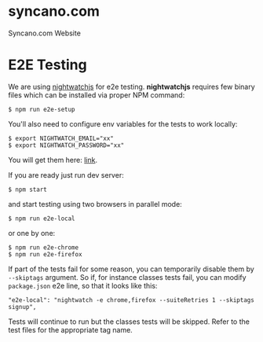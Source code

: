 # syncano.com
Syncano.com Website


# E2E Testing

We are using [nightwatchjs](http://nightwatchjs.org/) for e2e testing.
**nightwatchjs** requires few binary files which can be installed via proper NPM command:

    $ npm run e2e-setup

You'll also need to configure env variables for the tests to work locally:

    $ export NIGHTWATCH_EMAIL="xx"
    $ export NIGHTWATCH_PASSWORD="xx"

You will get them here: [link](https://syncano.atlassian.net/wiki/display/SYN/How+to+setup+and+run+nightwatch+e2e+tests).

If you are ready just run dev server:

    $ npm start

and start testing using two browsers in parallel mode:

    $ npm run e2e-local

or one by one:

    $ npm run e2e-chrome
    $ npm run e2e-firefox


If part of the tests fail for some reason, you can temporarily disable them by `--skiptags` argument. So if, for instance classes tests fail, you can modify `package.json` e2e line, so that it looks like this:

    "e2e-local": "nightwatch -e chrome,firefox --suiteRetries 1 --skiptags signup",

Tests will continue to run but the classes tests will be skipped. Refer to the test files for the appropriate tag name.
